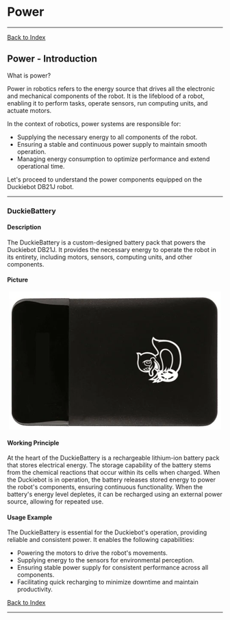 # Power

---

[Back to Index](README.md)

## Power - Introduction

What is power?

Power in robotics refers to the energy source that drives all the electronic and mechanical components of the robot. 
It is the lifeblood of a robot, enabling it to perform tasks, operate sensors, run computing units, and actuate motors.

In the context of robotics, power systems are responsible for:

- Supplying the necessary energy to all components of the robot.
- Ensuring a stable and continuous power supply to maintain smooth operation.
- Managing energy consumption to optimize performance and extend operational time.

Let's proceed to understand the power components equipped on the Duckiebot DB21J robot.

---

### DuckieBattery

#### Description

The DuckieBattery is a custom-designed battery pack that powers the Duckiebot DB21J.
It provides the necessary energy to operate the robot in its entirety, including motors, sensors, computing units, and other components.

#### Picture

<div align="center">
<img src="images/duckiebattery.jpg" alt="DuckieBattery Picture">
</div>

#### Working Principle

At the heart of the DuckieBattery is a rechargeable lithium-ion battery pack that stores electrical energy.
The storage capability of the battery stems from the chemical reactions that occur within its cells when charged.
When the Duckiebot is in operation, the battery releases stored energy to power the robot's components, ensuring continuous functionality.
When the battery's energy level depletes, it can be recharged using an external power source, allowing for repeated use.

#### Usage Example

The DuckieBattery is essential for the Duckiebot's operation, providing reliable and consistent power. It enables the following capabilities:

- Powering the motors to drive the robot's movements.
- Supplying energy to the sensors for environmental perception.
- Ensuring stable power supply for consistent performance across all components.
- Facilitating quick recharging to minimize downtime and maintain productivity.

[Back to Index](README.md)

---